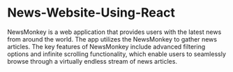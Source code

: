 # News-Website-Using-React
NewsMonkey is a web application that provides users with the latest news from around the world. The app utilizes the NewsMonkey to gather news articles. The key features of NewsMonkey include advanced filtering options and infinite scrolling functionality, which enable users to seamlessly browse through a virtually endless stream of news articles.


